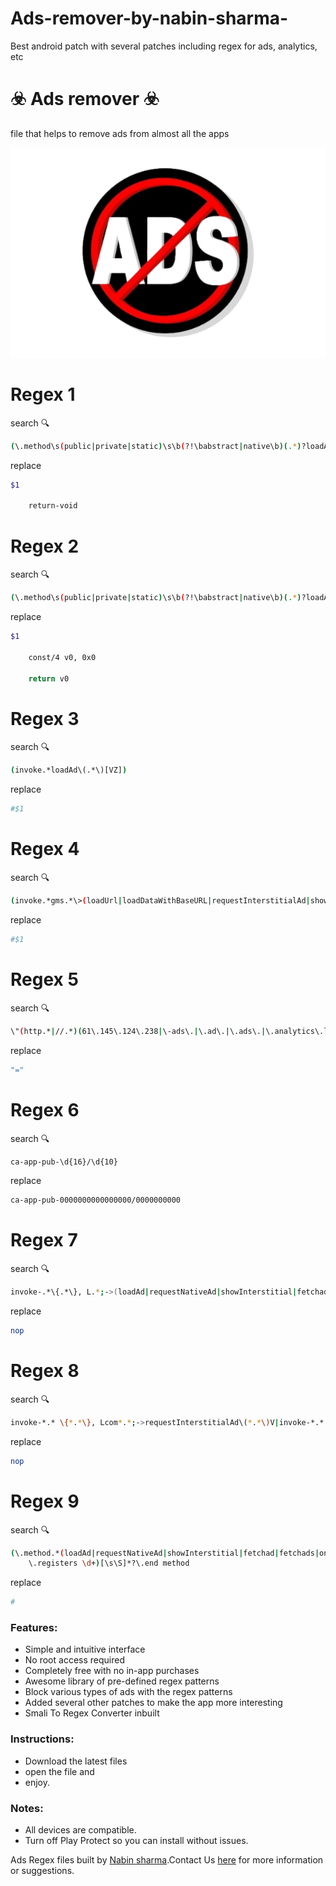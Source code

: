 # Ads-remover-by-nabin-sharma-
Best android patch with several patches including regex for ads, analytics, etc
# ☣️ Ads remover ☣️
file that helps to remove ads from almost all the apps 



<img src="logo.png"/>



# Regex 1

search 🔍 

```bash
(\.method\s(public|private|static)\s\b(?!\babstract|native\b)(.*)?loadAd\(.*\)V)
```
replace 

```bash
$1

    return-void
```



# Regex 2

search 🔍 

```bash
(\.method\s(public|private|static)\s\b(?!\babstract|native\b)(.*)?loadAd\(.*\)Z)
```
replace 

```bash
$1

    const/4 v0, 0x0

    return v0
```




# Regex 3

search 🔍 

```bash
(invoke.*loadAd\(.*\)[VZ])
```
replace 

```bash
#$1
```





# Regex 4

search 🔍 

```bash
(invoke.*gms.*\>(loadUrl|loadDataWithBaseURL|requestInterstitialAd|showInterstitial|showVideo|showAd|loadData|onAdClicked|onAdLoaded|isLoading|loadAds|AdLoader|AdRequest|AdListener|AdView).*V)
```
replace 

```bash
#$1
```





# Regex 5

search 🔍 

```bash
\"(http.*|//.*)(61\.145\.124\.238|\-ads\.|\.ad\.|\.ads\.|\.analytics\.localytics\.com|\.mobfox\.com|\.mp\.mydas\.mobi|\.plus1\.wapstart\.ru|\.scorecardresearch\.com|\.startappservice\.com|\/ad\.|\/ads|ad\-mail|ad\.*\_logging|ad\.api\.kaffnet\.com|adc3\-launch|adcolony|adinformation|adkmob|admax|admob|admost|adsafeprotected|adservice|adtag|advert|adwhirl|adz\.wattpad\.com|alta\.eqmob\.com|amazon\-*ads|amazon\.*ads|amobee|analytics|applovin|applvn|appnext|appodeal|appsdt|appsflyer|burstly|cauly|cloudfront|com\.google\.android\.gms\.ads\.identifier\.service\.START|crashlytics|crispwireless|doubleclick|dsp\.batmobil\.net|duapps|dummy|flurry|gad|getads|google\.com\/dfp|googleAds|googleads|googleapis\.*\.ad\-*|googlesyndication|googletagmanager|greystripe|gstatic|inmobi|inneractive|jumptag|live\.chartboost\.com|madnet|millennialmedia|moatads|mopub|native\_ads|pagead|pubnative|smaato|supersonicads|tapas|tapjoy|unityads|vungle|zucks).*\"
```
replace 

```bash
"="
```






# Regex 6

search 🔍 

```bash
ca-app-pub-\d{16}/\d{10}
```
replace 

```bash
ca-app-pub-0000000000000000/0000000000
```






# Regex 7

search 🔍 

```bash
invoke-.*\{.*\}, L.*;->(loadAd|requestNativeAd|showInterstitial|fetchad|fetchads|onadloaded|requestInterstitialAd|showAd|loadAds|AdRequest|requestBannerAd|loadNextAd|createInterstitialAd|setNativeAd|loadBannerAd|loadNativeAd|loadRewardedAd|loadRewardedInterstitialAd|loadAds|loadAdViewAd|showInterstitialAd|shownativead|showbannerad|showvideoad|onAdFailedToLoad)\(.*\)V
```
replace 

```bash
nop
```






# Regex 8

search 🔍 

```bash
invoke-*.* \{*.*\}, Lcom*.*;->requestInterstitialAd\(*.*\)V|invoke-*.* \{*.*\}, Lcom*.*;->loadAds\(*.*\)V|invoke-*.* \{*.*\}, Lcom*.*;->loadAd\(*.*\)V|invoke-*.* \{*.*\}, Lcom*.*;->requestBannerAd\(*.*\)V|invoke-*.*\s\{[v|p]\d\},\sLcom/facebook*.*\;\-\>show\(*.*\)V|invoke-*.*\s\{[v|p]\d\},\sLcom/google*.*\;\-\>show\(*.*\)V
```
replace 

```bash
nop
```







# Regex 9

search 🔍 

```bash
(\.method.*(loadAd|requestNativeAd|showInterstitial|fetchad|fetchads|onadloaded|requestInterstitialAd|showAd|loadAds|AdRequest|requestBannerAd|loadNextAd|createInterstitialAd|setNativeAd|loadBannerAd|loadNativeAd|loadRewardedAd|loadRewardedInterstitialAd|loadAds|loadAdViewAd|showInterstitialAd|shownativead|showbannerad|showvideoad|onAdFailedToLoad)\(.*\)V
    \.registers \d+)[\s\S]*?\.end method
```
replace 

```bash
#
```



### Features:
* Simple and intuitive interface
* No root access required
* Completely free with no in-app purchases
* Awesome library of pre-defined regex patterns
* Block various types of ads with the regex patterns
* Added several other patches to make the app more interesting
* Smali To Regex Converter inbuilt

### Instructions:
- Download the latest files 
- open the file and 
- enjoy.

### Notes:
- All devices are compatible.
- Turn off Play Protect so you can install without issues.

Ads Regex files built by [Nabin sharma](https://github.com/NabinSharmaitgithub).Contact Us [here](https://www.facebook.com/profile.php?id=100068552625787&mibextid=ZbWKwL) for more information or suggestions.





